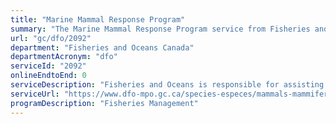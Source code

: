 ```yaml
---
title: "Marine Mammal Response Program"
summary: "The Marine Mammal Response Program service from Fisheries and Oceans Canada is not available end-to-end online, according to the GC Service Inventory."
url: "gc/dfo/2092"
department: "Fisheries and Oceans Canada"
departmentAcronym: "dfo"
serviceId: "2092"
onlineEndtoEnd: 0
serviceDescription: "Fisheries and Oceans is responsible for assisting marine mammals and sea turtles in distress. In collaboration with conservation groups and non-governmental organizations, the Department supports marine mammal incident response networks in all regions under the umbrella of the Marine Mammal Response Program."
serviceUrl: "https://www.dfo-mpo.gc.ca/species-especes/mammals-mammiferes/program-programme/index-eng.html"
programDescription: "Fisheries Management"
---
```

